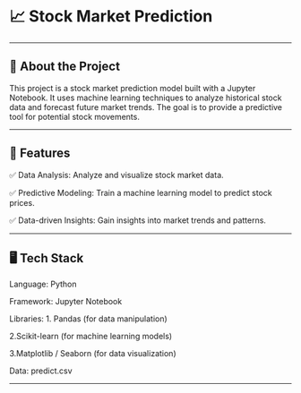 # 📈 Stock Market Prediction
---
## 🌟 About the Project
This project is a stock market prediction model built with a Jupyter Notebook. It uses machine learning techniques to analyze historical stock data and forecast future market trends. The goal is to provide a predictive tool for potential stock movements.

---

## 🎯 Features
✅ Data Analysis: Analyze and visualize stock market data.

✅ Predictive Modeling: Train a machine learning model to predict stock prices.

✅ Data-driven Insights: Gain insights into market trends and patterns.

---

## 🖥️ Tech Stack
Language: Python

Framework: Jupyter Notebook

Libraries: 1. Pandas (for data manipulation)

2.Scikit-learn (for machine learning models)
           
3.Matplotlib / Seaborn (for data visualization)
           
Data: predict.csv

---
